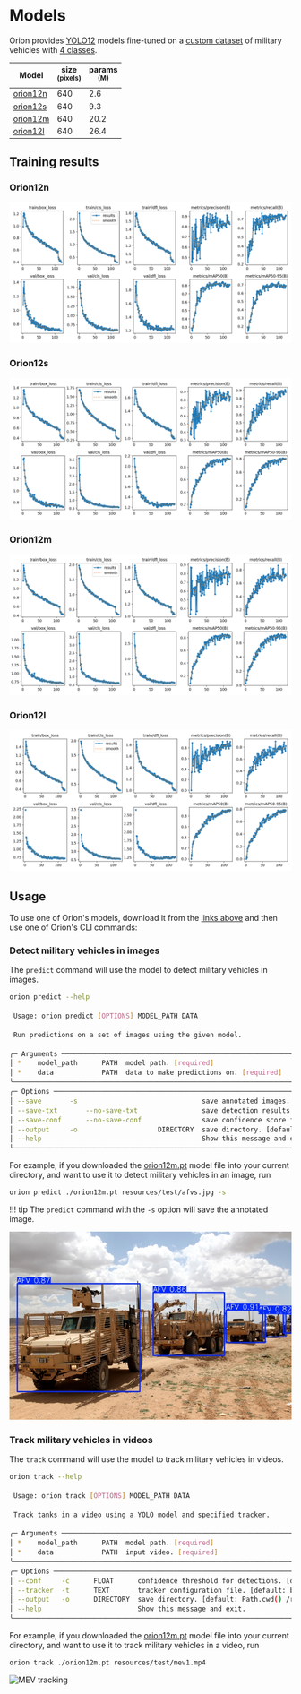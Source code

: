 # Models

Orion provides [YOLO12](https://docs.ultralytics.com/models/yolo12/) models fine-tuned on a [custom dataset](datasets.md) of military vehicles with [4 classes](classes.md).

| Model                                                                                  | size<br><sup>(pixels) | params<br><sup>(M)   |
| ------------------------------------------------------------------------------------   | --------------------- | -------------------- |
| [orion12n](https://github.com/jonasrenault/orion/releases/download/v2.0.0/orion12n.pt) | 640                   | 2.6                  |
| [orion12s](https://github.com/jonasrenault/orion/releases/download/v2.0.0/orion12s.pt) | 640                   | 9.3                  |
| [orion12m](https://github.com/jonasrenault/orion/releases/download/v2.0.0/orion12m.pt) | 640                   | 20.2                 |
| [orion12l](https://github.com/jonasrenault/orion/releases/download/v2.0.0/orion12l.pt) | 640                   | 26.4                 |

## Training results

### Orion12n

![Orion12n training results](trains/orion12n/results.png)

### Orion12s

![Orion12s training results](trains/orion12s/results.png)

### Orion12m

![Orion12m training results](trains/orion12m/results.png)

### Orion12l

![Orion12l training results](trains/orion12l/results.png)

## Usage

To use one of Orion's models, download it from the [links above](#models) and then use one of Orion's CLI commands:

### Detect military vehicles in images

The `predict` command will use the model to detect military vehicles in images.

```bash
orion predict --help

 Usage: orion predict [OPTIONS] MODEL_PATH DATA

 Run predictions on a set of images using the given model.

╭─ Arguments ─────────────────────────────────────────────────────────────────────────────────────────────────────────────────────────╮
│ *    model_path      PATH  model path. [required]                                                                                   │
│ *    data            PATH  data to make predictions on. [required]                                                                  │
╰─────────────────────────────────────────────────────────────────────────────────────────────────────────────────────────────────────╯
╭─ Options ───────────────────────────────────────────────────────────────────────────────────────────────────────────────────────────╮
│ --save       -s                               save annotated images.                                                                │
│ --save-txt       --no-save-txt                save detection results in a txt file. [default: save-txt]                             │
│ --save-conf      --no-save-conf               save confidence score for each detection. [default: save-conf]                        │
│ --output     -o                    DIRECTORY  save directory. [default: Path.cwd() /runs/predict]                                   │
│ --help                                        Show this message and exit.                                                           │
╰─────────────────────────────────────────────────────────────────────────────────────────────────────────────────────────────────────╯
```

For example, if you downloaded the [orion12m.pt](#models) model file into your current directory, and want to use it to detect military vehicles in an image, run

```bash
orion predict ./orion12m.pt resources/test/afvs.jpg -s
```

!!! tip
    The `predict` command with the `-s` option will save the annotated image.

![Annotated AFVs](imgs/afvs.jpg)

### Track military vehicles in videos

The `track` command will use the model to track military vehicles in videos.

```bash
orion track --help

 Usage: orion track [OPTIONS] MODEL_PATH DATA

 Track tanks in a video using a YOLO model and specified tracker.

╭─ Arguments ─────────────────────────────────────────────────────────────────────────────────────────────────────────────────────────╮
│ *    model_path      PATH  model path. [required]                                                                                   │
│ *    data            PATH  input video. [required]                                                                                  │
╰─────────────────────────────────────────────────────────────────────────────────────────────────────────────────────────────────────╯
╭─ Options ───────────────────────────────────────────────────────────────────────────────────────────────────────────────────────────╮
│ --conf     -c      FLOAT      confidence threshold for detections. [default: 0.5]                                                   │
│ --tracker  -t      TEXT       tracker configuration file. [default: botsort.yaml]                                                   │
│ --output   -o      DIRECTORY  save directory. [default: Path.cwd() /runs/track]                                                     │
│ --help                        Show this message and exit.                                                                           │
╰─────────────────────────────────────────────────────────────────────────────────────────────────────────────────────────────────────╯
```

For example, if you downloaded the [orion12m.pt](#models) model file into your current directory, and want to use it to track military vehicles in a video, run

```bash
orion track ./orion12m.pt resources/test/mev1.mp4
```

![MEV tracking](imgs/mev_tracking.gif)
